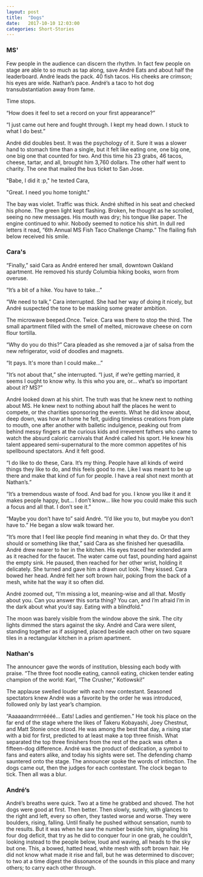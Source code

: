 ```yaml
---
layout: post
title:  "Dogs"
date:   2017-10-10 12:03:00
categories: Short-Stories
---
```


### MS'
Few people in the audience can discern the rhythm. In fact few people on stage are able to so much as tap along, save André Eats and about half the leaderboard. André leads the pack. 40 fish tacos. His cheeks are crimson; his eyes are wide. Nathan’s pace. André’s a taco to hot dog transubstantiation away from fame.

Time stops.

“How does it feel to set a record on your first appearance?”

“I just came out here and fought through. I kept my head down. I stuck to what I do best.”

André did doubles best. It was the psychology of it. Sure it was a slower hand to stomach time than a single, but it felt like eating one, one big one, one big one that counted for two. And this time his 23 grabs, 46 tacos, cheese, tartar, and all, brought him 3,760 dollars. The other half went to charity. The one that mailed the bus ticket to San Jose.

"Babe, I did it :p," he texted Cara,

"Great. I need you home tonight."

The bay was violet. Traffic was thick. André shifted in his seat and checked his phone.  The green light kept flashing. Broken, he thought as he scrolled, seeing no new messages. His mouth was dry; his tongue like paper. The engine continued to whir. Nobody seemed to notice his shirt. In dull red letters it read, “6th Annual MS Fish Taco Challenge Champ.” The flailing fish below received his smile.

### Cara's
“Finally,” said Cara as André entered her small, downtown Oakland apartment. He removed his sturdy Columbia hiking books, worn from overuse.

“It’s a bit of a hike. You have to take...”

“We need to talk,” Cara interrupted. She had her way of doing it nicely, but André suspected the tone to be masking some greater ambition.

The microwave beeped.Once. Twice. Cara was there to stop the third. The small apartment filled with the smell of melted, microwave cheese on corn flour tortilla.

“Why do you do this?” Cara pleaded as she removed a jar of salsa from the new refrigerator, void of doodles and magnets.

“It pays.  It's more than I could make...”

"It’s not about that,” she interrupted. “I just, if we’re getting married, it seems I ought to know why. Is this who you are, or... what’s so important about it? MS?”

André looked down at his shirt. The truth was that he knew next to nothing about MS. He knew next to nothing about half the places he went to compete, or the charities sponsoring the events. What he did know about, deep down, was how at home he felt, guiding timeless creations from plate to mouth, one after another with balletic indulgence, peaking out from behind messy fingers at the curious kids and irreverent fathers who came to watch the absurd caloric carnivals that André called his sport. He knew his talent appeared semi-supernatural to the more common appetites of his spellbound spectators. And it felt good.

“I do like to do these, Cara. It’s my thing. People have all kinds of weird things they like to do, and this feels good to me. Like I was meant to be up there and make that kind of fun for people. I have a real shot next month at Nathan’s.”

“It’s a tremendous waste of food. And bad for you. I know you like it and it makes people happy, but... I don’t know... like how you could make this such a focus and all that. I don’t see it.”

“Maybe you don’t have to” said André. “I’d like you to, but maybe you don’t have to.” He began a slow walk toward her.

“It’s more that I feel like people find meaning in what they do. Or that they should or something like that,” said Cara as she finished her quesadilla. André drew nearer to her in the kitchen. His eyes traced her extended arm as it reached for the faucet. The water came out fast, pounding hard against the empty sink. He paused, then reached for her other wrist, holding it delicately. She turned and gave him a drawn out look. They kissed. Cara bowed her head. André felt her soft brown hair, poking from the back of a mesh, white hat the way it so often did.

André zoomed out, “I’m missing a lot, meaning-wise and all that. Mostly about
you. Can you answer this sorta thing? You can, and I’m afraid I’m in the dark
about what you’d say. Eating with a blindfold.”

The moon was barely visible from the window above the sink. The city lights dimmed the stars against the sky. André and Cara were silent, standing together as if assigned, placed beside each other on two square tiles in a rectangular kitchen in a prism apartment.

### Nathan's
The announcer gave the words of institution, blessing each body with praise. “The three foot noodle eating, cannoli eating, chicken tender eating champion of the world: Karl, “The Crusher,” Kotlowski!”

The applause swelled louder with each new contestant. Seasoned spectators knew
André was a favorite by the order he was introduced, followed only by last year’s
champion.

“Aaaaaandrrrrréééé... Eats! Ladies and gentlemen.” He took his place on the far end of the stage where the likes of Takeru Kobayashi, Joey Chestnut, and Matt Stonie once stood. He was among the best that day, a rising star with a bid for first, predicted to at least make a top three finish. What separated the top three finishers from the rest of the pack was often a fifteen-dog difference. André was the product of dedication, a symbol to fans and eaters alike, and today his sights were set. The defending champ sauntered onto the stage. The announcer spoke the words of intinction. The dogs came out, then the judges for each contestant. The clock began to tick. Then all was a blur.

### André’s
André’s breaths were quick. Two at a time he grabbed and shoved. The hot dogs
were good at first. Then better. Then slowly, surely, with glances to the right and left,
every so often, they tasted worse and worse. They were boulders, rising, falling. Until
finally he pushed without sensation, numb to the results. But it was when he saw the
number beside him, signaling his four dog deficit, that try as he did to conquer four in
one grab, he couldn’t, looking instead to the people below, loud and waving, all heads to
the sky but one. This, a bowed, hatted head, white mesh with soft brown hair. He did not
know what made it rise and fall, but he was determined to discover; to two at a time
digest the dissonance of the sounds in this place and many others; to carry each other
through.
